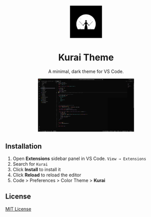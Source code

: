 <p align="center">
  <img alt="Kurai Logo" src="https://raw.githubusercontent.com/eduardo-takeo/kurai-vscode/main/images/logo.png" width="100" />
</p>
<h1 align="center">
  Kurai Theme
</h1>
<p align="center">
  A minimal, dark theme for VS Code.
</p>
<p align="center">
  <img alt="Kurai theme" src="https://raw.githubusercontent.com/eduardo-takeo/kurai-vscode/main/images/screenshot.png" width="300" />
</p>

## Installation

1. Open **Extensions** sidebar panel in VS Code. `View → Extensions`
2. Search for `Kurai`
3. Click **Install** to install it
4. Click **Reload** to reload the editor
5. Code > Preferences > Color Theme > **Kurai**

## License

[MIT License](https://github.com/eduardo-takeo/kurai-vscode/blob/main/LICENSE)
